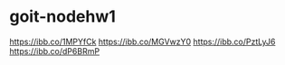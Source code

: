 # goit-nodehw1

https://ibb.co/1MPYfCk
https://ibb.co/MGVwzY0
https://ibb.co/PztLyJ6
https://ibb.co/dP6BRmP
